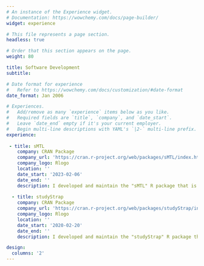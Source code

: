 ```yaml
---
# An instance of the Experience widget.
# Documentation: https://wowchemy.com/docs/page-builder/
widget: experience

# This file represents a page section.
headless: true

# Order that this section appears on the page.
weight: 80

title: Software Development
subtitle:

# Date format for experience
#   Refer to https://wowchemy.com/docs/customization/#date-format
date_format: Jan 2006

# Experiences.
#   Add/remove as many `experience` items below as you like.
#   Required fields are `title`, `company`, and `date_start`.
#   Leave `date_end` empty if it's your current employer.
#   Begin multi-line descriptions with YAML's `|2-` multi-line prefix.
experience:
        
 - title: sMTL
    company: CRAN Package
    company_url: 'https://cran.r-project.org/web/packages/sMTL/index.html'
    company_logo: Rlogo
    location: ''
    date_start: '2023-02-06'
    date_end: ''
    description: I developed and maintain the "sMTL" R package that is freely available on CRAN. The package implements numerous sparse Multi-Task Learning methods. The scalable algorithms implemented in the package are based on block coordinate descent and combinatorial local search. They are coded in Julia for computational efficiency and are called from an easy-to-use R wrapper.  Click on "CRAN Package" above for a link to download. 
    
  - title: studyStrap
    company: CRAN Package
    company_url: 'https://cran.r-project.org/web/packages/studyStrap/index.html'
    company_logo: Rlogo
    location: ''
    date_start: '2020-02-20'
    date_end: ''
    description: I developed and maintain the "studyStrap" R package that is freely available on CRAN. The package implements numerous methods for training prediction algorithms with multiple training datasets. Click on "CRAN Package" above for a link to download. ~ 11,000 downloads. Named as one of R Views "Top 40" new R packages of February 2020.

design:
  columns: '2'
---
```

